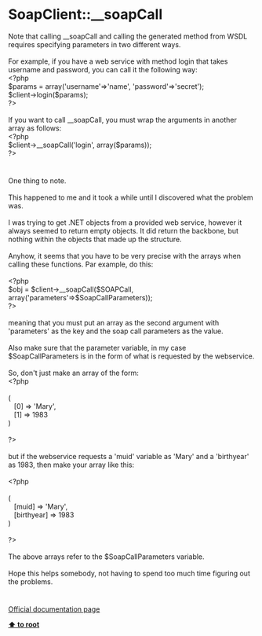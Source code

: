 # SoapClient::__soapCall




<div class="phpcode"><span class="html">
Note that calling __soapCall and calling the generated method from WSDL requires specifying parameters in two different ways.<br><br>For example, if you have a web service with method login that takes username and password, you can call it the following way:<br><span class="default">&lt;?php<br>$params </span><span class="keyword">= array(</span><span class="string">&apos;username&apos;</span><span class="keyword">=&gt;</span><span class="string">&apos;name&apos;</span><span class="keyword">, </span><span class="string">&apos;password&apos;</span><span class="keyword">=&gt;</span><span class="string">&apos;secret&apos;</span><span class="keyword">);<br></span><span class="default">$client</span><span class="keyword">-&gt;</span><span class="default">login</span><span class="keyword">(</span><span class="default">$params</span><span class="keyword">);<br></span><span class="default">?&gt;<br></span><br>If you want to call __soapCall, you must wrap the arguments in another array as follows:<br><span class="default">&lt;?php<br>$client</span><span class="keyword">-&gt;</span><span class="default">__soapCall</span><span class="keyword">(</span><span class="string">&apos;login&apos;</span><span class="keyword">, array(</span><span class="default">$params</span><span class="keyword">));<br></span><span class="default">?&gt;</span>
</span>
</div>
  

#


<div class="phpcode"><span class="html">
One thing to note.<br><br>This happened to me and it took a while until I discovered what the problem was.<br><br>I was trying to get .NET objects from a provided web service, however it always seemed to return empty objects. It did return the backbone, but nothing within the objects that made up the structure.<br><br>Anyhow, it seems that you have to be very precise with the arrays when calling these functions. Par example, do this:<br><br><span class="default">&lt;?php<br>$obj </span><span class="keyword">= </span><span class="default">$client</span><span class="keyword">-&gt;</span><span class="default">__soapCall</span><span class="keyword">(</span><span class="default">$SOAPCall</span><span class="keyword">, array(</span><span class="string">&apos;parameters&apos;</span><span class="keyword">=&gt;</span><span class="default">$SoapCallParameters</span><span class="keyword">));<br></span><span class="default">?&gt;<br></span><br>meaning that you must put an array as the second argument with &apos;parameters&apos; as the key and the soap call parameters as the value.<br><br>Also make sure that the parameter variable, in my case $SoapCallParameters is in the form of what is requested by the webservice.<br><br>So, don&apos;t just make an array of the form:<br><span class="default">&lt;?php<br><br></span><span class="keyword">(<br>&#xA0;&#xA0; [</span><span class="default">0</span><span class="keyword">] =&gt; </span><span class="string">&apos;Mary&apos;</span><span class="keyword">,<br>&#xA0;&#xA0; [</span><span class="default">1</span><span class="keyword">] =&gt; </span><span class="default">1983<br></span><span class="keyword">)<br><br></span><span class="default">?&gt;<br></span><br>but if the webservice requests a &apos;muid&apos; variable as &apos;Mary&apos; and a &apos;birthyear&apos; as 1983, then make your array like this:<br><br><span class="default">&lt;?php<br><br></span><span class="keyword">(<br>&#xA0;&#xA0; [</span><span class="default">muid</span><span class="keyword">] =&gt; </span><span class="string">&apos;Mary&apos;</span><span class="keyword">,<br>&#xA0;&#xA0; [</span><span class="default">birthyear</span><span class="keyword">] =&gt; </span><span class="default">1983<br></span><span class="keyword">)<br><br></span><span class="default">?&gt;<br></span><br>The above arrays refer to the $SoapCallParameters variable.<br><br>Hope this helps somebody, not having to spend too much time figuring out the problems.</span>
</div>
  

#

[Official documentation page](https://www.php.net/manual/en/soapclient.soapcall.php)

**[⬆ to root](/)**